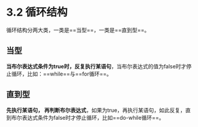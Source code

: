 # 3.2 循环结构

   循环结构分两大类，一类是==当型==，一类是==直到型==。

 ## 当型

   **当布尔表达式条件为true时，反复执行某语句**，当布尔表达式的值为false时才停止循环，比如：==while==与==for循环==。

 ## 直到型

   **先执行某语句， 再判断布尔表达式**，如果为true，再执行某语句，如此反复，直到布尔表达式条件为false时才停止循环，比如==do-while循环==。
